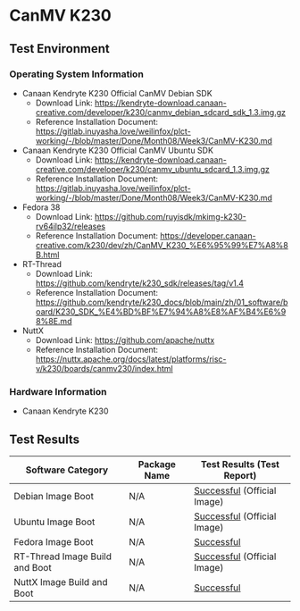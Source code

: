 # CanMV K230

## Test Environment

### Operating System Information

- Canaan Kendryte K230 Official CanMV Debian SDK
  - Download Link: https://kendryte-download.canaan-creative.com/developer/k230/canmv_debian_sdcard_sdk_1.3.img.gz
  - Reference Installation Document: https://gitlab.inuyasha.love/weilinfox/plct-working/-/blob/master/Done/Month08/Week3/CanMV-K230.md
- Canaan Kendryte K230 Official CanMV Ubuntu SDK
  - Download Link: https://kendryte-download.canaan-creative.com/developer/k230/canmv_ubuntu_sdcard_1.3.img.gz
  - Reference Installation Document: https://gitlab.inuyasha.love/weilinfox/plct-working/-/blob/master/Done/Month08/Week3/CanMV-K230.md
- Fedora 38
  - Download Link: https://github.com/ruyisdk/mkimg-k230-rv64ilp32/releases
  - Reference Installation Document: https://developer.canaan-creative.com/k230/dev/zh/CanMV_K230_%E6%95%99%E7%A8%8B.html
- RT-Thread
  - Download Link: https://github.com/kendryte/k230_sdk/releases/tag/v1.4
  - Reference Installation Document: https://github.com/kendryte/k230_docs/blob/main/zh/01_software/board/K230_SDK_%E4%BD%BF%E7%94%A8%E8%AF%B4%E6%98%8E.md
- NuttX
  - Download Link: https://github.com/apache/nuttx
  - Reference Installation Document: https://nuttx.apache.org/docs/latest/platforms/risc-v/k230/boards/canmv230/index.html

### Hardware Information

- Canaan Kendryte K230

## Test Results

| Software Category              | Package Name | Test Results (Test Report)                |
| ------------------------------ | ------------ | ----------------------------------------- |
| Debian Image Boot              | N/A          | [Successful][K230Debian] (Official Image) |
| Ubuntu Image Boot              | N/A          | [Successful][K230Ubuntu] (Official Image) |
| Fedora Image Boot              | N/A          | [Successful][Fedora]                      |
| RT-Thread Image Build and Boot | N/A          | [Successful][RT-Thread] (Official Image)  |
| NuttX Image Build and Boot     | N/A          | [Successful][NuttX]                       |

[K230Debian]: ./Debian/README.md
[K230Ubuntu]: ./Ubuntu/README.md
[Fedora]: ./Fedora/README.md
[RT-Thread]: ./RT-Thread/README.md
[NuttX]: ./NuttX/README.md
